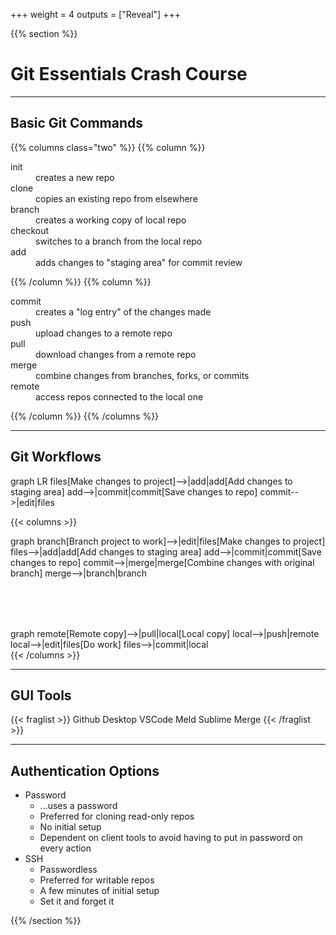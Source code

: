 +++
weight = 4
outputs = ["Reveal"]
+++

{{% section %}}

# Git Essentials Crash Course

---

## Basic Git Commands

{{% columns class="two" %}}
{{% column %}}

<dl>
    <dt class="fragment">init</dt>
        <dd class="fragment">creates a new repo</dd>
    <dt class="fragment">clone</dt>
        <dd class="fragment">copies an existing repo from elsewhere</dd>
    <dt class="fragment">branch</dt>
        <dd class="fragment">creates a working copy of local repo</dd>
    <dt class="fragment">checkout</dt>
        <dd class="fragment">switches to a branch from the local repo</dd>
    <dt class="fragment">add</dt>
        <dd class="fragment">adds changes to "staging area" for commit review</dd>
</dl>

{{% /column %}}
{{% column %}}
<dl>
    <dt class="fragment">commit</dt>
        <dd class="fragment">creates a "log entry" of the changes made</dd>
    <dt class="fragment">push</dt>
        <dd class="fragment">upload changes to a remote repo</dd>
    <dt class="fragment">pull</dt>
        <dd class="fragment">download changes from a remote repo</dd>
    <dt class="fragment">merge</dt>
        <dd class="fragment">combine changes from branches, forks, or commits</dd>
    <dt class="fragment">remote</dt>
        <dd class="fragment">access repos connected to the local one</dd>
</dl>
{{% /column %}}
{{% /columns %}}

---

## Git Workflows

<div class="mermaid fragment">
graph LR
    files[Make changes to project]-->|add|add[Add changes to staging area]
    add-->|commit|commit[Save changes to repo]
    commit-->|edit|files
</div>

{{< columns >}}
<div class="mermaid fragment">
graph
    branch[Branch project to work]-->|edit|files[Make changes to project]
    files-->|add|add[Add changes to staging area]
    add-->|commit|commit[Save changes to repo]
    commit-->|merge|merge[Combine changes with original branch]
    merge-->|branch|branch
</div>

<div class="mermaid fragment" style="padding-top: 5rem;">
graph
    remote[Remote copy]-->|pull|local[Local copy]
    local-->|push|remote
    local-->|edit|files[Do work]
    files-->|commit|local
</div>
{{< /columns >}}

---

## GUI Tools

{{< fraglist >}}
Github Desktop
VSCode
Meld
Sublime Merge
{{< /fraglist >}}

---

## Authentication Options

<ul>
    <li class="fragment">Password
        <ul>
            <li class="fragment">...uses a password</li>
            <li class="fragment">Preferred for cloning read-only repos</li>
            <li class="fragment">No initial setup</li>
            <li class="fragment">Dependent on client tools to avoid having to put in password on every action</li>
        </ul>
    </li>
    <li class="fragment">SSH
        <ul>
            <li class="fragment">Passwordless</li>
            <li class="fragment">Preferred for writable repos</li>
            <li class="fragment">A few minutes of initial setup</li>
            <li class="fragment">Set it and forget it</li>
        </ul>
    </li>
</ul>

{{% /section %}}
